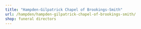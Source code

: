 ```yaml
---
title: "Hampden-Gilpatrick Chapel of Brookings-Smith"
url: /hampden/hampden-gilpatrick-chapel-of-brookings-smith/
shop: funeral directors
---
```

